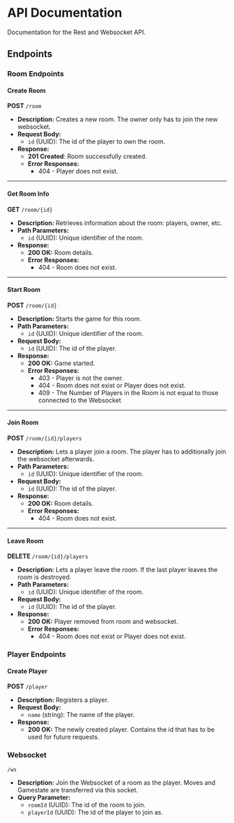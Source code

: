 # API Documentation

Documentation for the Rest and Websocket API.

## Endpoints

### Room Endpoints

#### Create Room
**POST** `/room`

- **Description:** Creates a new room. The owner only has to join the new websocket.
- **Request Body:** 
  - `id` (UUID): The id of the player to own the room.  
- **Response:**
  - **201 Created**: Room successfully created.
  - **Error Responses:**
    - 404 - Player does not exist.

---

#### Get Room Info
**GET** `/room/{id}`

- **Description:** Retrieves information about the room: players, owner, etc.
- **Path Parameters:**
  - `id` (UUID): Unique identifier of the room.
- **Response:**
  - **200 OK:** Room details.
  - **Error Responses:** 
    - 404 - Room does not exist.

---

#### Start Room
**POST** `/room/{id}`

- **Description:** Starts the game for this room. 
- **Path Parameters:**
  - `id` (UUID): Unique identifier of the room.
- **Request Body:**
  - `id` (UUID): The id of the player. 
- **Response:**
  - **200 OK:** Game started.
  - **Error Responses:** 
    - 403 - Player is not the owner. 
    - 404 - Room does not exist or Player does not exist.
    - 409 - The Number of Players in the Room is not equal to those connected to the Websocket

---

#### Join Room
**POST** `/room/{id}/players`

- **Description:** Lets a player join a room. The player has to additionally join the websocket afterwards. 
- **Path Parameters:**
  - `id` (UUID): Unique identifier of the room.
- **Request Body:**
  - `id` (UUID): The id of the player. 
- **Response:**
  - **200 OK:** Room details.
  - **Error Responses:** 
    - 404 - Room does not exist.

---

#### Leave Room
**DELETE** `/room/{id}/players`

- **Description:** Lets a player leave the room. If the last player leaves the room is destroyed. 
- **Path Parameters:**
  - `id` (UUID): Unique identifier of the room.
- **Request Body:**
  - `id` (UUID): The id of the player. 
- **Response:**
  - **200 OK:** Player removed from room and websocket.
  - **Error Responses:** 
    - 404 - Room does not exist or Player does not exist. 

### Player Endpoints

#### Create Player
**POST** `/player`

- **Description:** Registers a player.  
- **Request Body:**
  - `name` (string): The name of the player. 
- **Response:**
  - **200 OK:** The newly created player. Contains the id that has to be used for future requests.

### Websocket
`/ws`

- **Description:** Join the Websocket of a room as the player. Moves and Gamestate are transferred via this socket. 
- **Query Parameter:** 
  - `roomId` (UUID): The id of the room to join.
  - `playerId` (UUID): The id of the player to join as.
